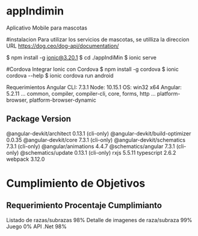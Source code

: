 # appIndimin
Aplicativo Mobile para mascotas

#instalacion
Para utilizar los servicios de mascotas, se utilliza la direccion URL https://dog.ceo/dog-api/documentation/

$ npm install -g ionic@3.20.1
$ cd ./appIndiMin
$ ionic serve

#Cordova
Integrar Ionic con Cordova
$ npm install -g cordova
$ ionic cordova --help
$ ionic cordova run android

Requerimientos
Angular CLI: 7.3.1
Node: 10.15.1
OS: win32 x64
Angular: 5.2.11
... common, compiler, compiler-cli, core, forms, http
... platform-browser, platform-browser-dynamic

Package                           Version
-----------------------------------------------------------
@angular-devkit/architect         0.13.1 (cli-only)
@angular-devkit/build-optimizer   0.0.35
@angular-devkit/core              7.3.1 (cli-only)
@angular-devkit/schematics        7.3.1 (cli-only)
@angular/animations               4.4.7
@schematics/angular               7.3.1 (cli-only)
@schematics/update                0.13.1 (cli-only)
rxjs                              5.5.11
typescript                        2.6.2
webpack                           3.12.0



# Cumplimiento de Objetivos
Requerimiento                           Procentaje Cumplimianto
-----------------------------------------------------------
Listado de razas/subrazas               98%
Detalle de imagenes de raza/subraza     99%
Juego                                   0%
API .Net                                98%
